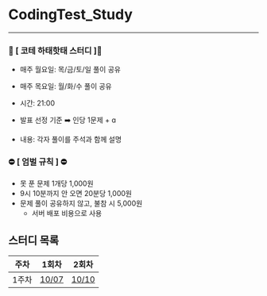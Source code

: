 # CodingTest_Study

<hr>

### 📢 [ 코테 하태핫태 스터디 ]📢

- 매주 월요일: 목/금/토/일 풀이 공유
- 매주 목요일: 월/화/수 풀이 공유
- 시간: 21:00



- 발표 선정 기준 ➡️ 인당 1문제 + ɑ
- 내용: 각자 풀이를 주석과 함께 설명



### ⛔️ [ 엄벌 규칙 ] ⛔️


- 못 푼 문제 1개당 1,000원
- 9시 10분까지 안 오면 20분당 1,000원
- 문제 풀이 공유하지 않고, 불참 시 5,000원 
  - 서버 배포 비용으로 사용



## 스터디 목록

| 주차  | 1회차                                                        | 2회차                                                        |
| ----- | ------------------------------------------------------------ | ------------------------------------------------------------ |
| 1주차 | [10/07](https://github.com/hamsangjin/CodingTest_Study/tree/main/1%EC%A3%BC%EC%B0%A8%20(2024-10)/10_07) | [10/10](https://github.com/hamsangjin/CodingTest_Study/tree/main/1%EC%A3%BC%EC%B0%A8%20(2024-10)/10_10) |

